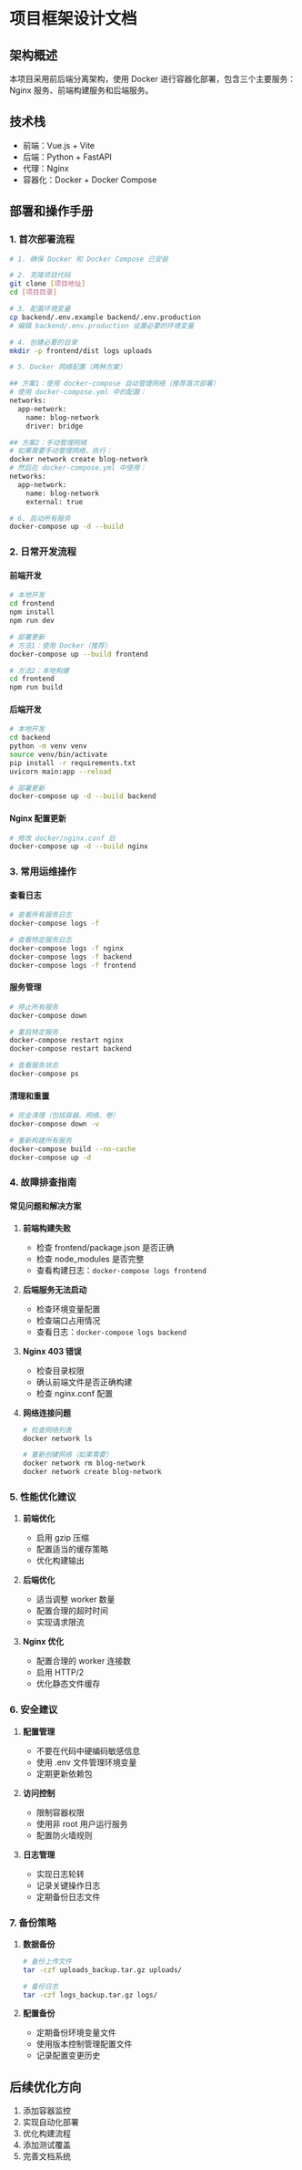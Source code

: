 # 项目框架设计文档

## 架构概述
本项目采用前后端分离架构，使用 Docker 进行容器化部署，包含三个主要服务：Nginx 服务、前端构建服务和后端服务。

## 技术栈
- 前端：Vue.js + Vite
- 后端：Python + FastAPI
- 代理：Nginx
- 容器化：Docker + Docker Compose

## 部署和操作手册

### 1. 首次部署流程
```bash
# 1. 确保 Docker 和 Docker Compose 已安装

# 2. 克隆项目代码
git clone [项目地址]
cd [项目目录]

# 3. 配置环境变量
cp backend/.env.example backend/.env.production
# 编辑 backend/.env.production 设置必要的环境变量

# 4. 创建必要的目录
mkdir -p frontend/dist logs uploads

# 5. Docker 网络配置（两种方案）

## 方案1：使用 docker-compose 自动管理网络（推荐首次部署）
# 使用 docker-compose.yml 中的配置：
networks:
  app-network:
    name: blog-network
    driver: bridge

## 方案2：手动管理网络
# 如果需要手动管理网络，执行：
docker network create blog-network
# 然后在 docker-compose.yml 中使用：
networks:
  app-network:
    name: blog-network
    external: true

# 6. 启动所有服务
docker-compose up -d --build
```

### 2. 日常开发流程

#### 前端开发
```bash
# 本地开发
cd frontend
npm install
npm run dev

# 部署更新
# 方法1：使用 Docker（推荐）
docker-compose up --build frontend

# 方法2：本地构建
cd frontend
npm run build
```

#### 后端开发
```bash
# 本地开发
cd backend
python -m venv venv
source venv/bin/activate
pip install -r requirements.txt
uvicorn main:app --reload

# 部署更新
docker-compose up -d --build backend
```

#### Nginx 配置更新
```bash
# 修改 docker/nginx.conf 后
docker-compose up -d --build nginx
```

### 3. 常用运维操作

#### 查看日志
```bash
# 查看所有服务日志
docker-compose logs -f

# 查看特定服务日志
docker-compose logs -f nginx
docker-compose logs -f backend
docker-compose logs -f frontend
```

#### 服务管理
```bash
# 停止所有服务
docker-compose down

# 重启特定服务
docker-compose restart nginx
docker-compose restart backend

# 查看服务状态
docker-compose ps
```

#### 清理和重置
```bash
# 完全清理（包括容器、网络、卷）
docker-compose down -v

# 重新构建所有服务
docker-compose build --no-cache
docker-compose up -d
```

### 4. 故障排查指南

#### 常见问题和解决方案

1. **前端构建失败**
   - 检查 frontend/package.json 是否正确
   - 检查 node_modules 是否完整
   - 查看构建日志：`docker-compose logs frontend`

2. **后端服务无法启动**
   - 检查环境变量配置
   - 检查端口占用情况
   - 查看日志：`docker-compose logs backend`

3. **Nginx 403 错误**
   - 检查目录权限
   - 确认前端文件是否正确构建
   - 检查 nginx.conf 配置

4. **网络连接问题**
   ```bash
   # 检查网络列表
   docker network ls
   
   # 重新创建网络（如果需要）
   docker network rm blog-network
   docker network create blog-network
   ```

### 5. 性能优化建议

1. **前端优化**
   - 启用 gzip 压缩
   - 配置适当的缓存策略
   - 优化构建输出

2. **后端优化**
   - 适当调整 worker 数量
   - 配置合理的超时时间
   - 实现请求限流

3. **Nginx 优化**
   - 配置合理的 worker 连接数
   - 启用 HTTP/2
   - 优化静态文件缓存

### 6. 安全建议

1. **配置管理**
   - 不要在代码中硬编码敏感信息
   - 使用 .env 文件管理环境变量
   - 定期更新依赖包

2. **访问控制**
   - 限制容器权限
   - 使用非 root 用户运行服务
   - 配置防火墙规则

3. **日志管理**
   - 实现日志轮转
   - 记录关键操作日志
   - 定期备份日志文件

### 7. 备份策略

1. **数据备份**
   ```bash
   # 备份上传文件
   tar -czf uploads_backup.tar.gz uploads/
   
   # 备份日志
   tar -czf logs_backup.tar.gz logs/
   ```

2. **配置备份**
   - 定期备份环境变量文件
   - 使用版本控制管理配置文件
   - 记录配置变更历史

## 后续优化方向
1. 添加容器监控
2. 实现自动化部署
3. 优化构建流程
4. 添加测试覆盖
5. 完善文档系统 